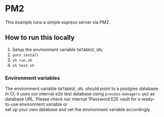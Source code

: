 # PM2

This example runs a simple express server via PM2.

## How to run this locally

1. Setup the environment variable `DATABASE_URL`
2. `yarn install`
3. `sh run.sh`
4. `sh test.sh`

### Environment variables

The environment variable `DATABASE_URL` should point to a postgres database.
In CI, it uses our internal e2e test database using `process-managers-pm2` as database URL.
Please check our internal 1Password E2E vault for a ready-to-use environment variable or  
set up your own database and set the environment variable accordingly.
